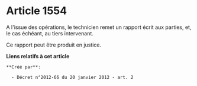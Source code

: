 # Article 1554

A l'issue des opérations, le technicien remet un rapport écrit aux parties, et, le cas échéant, au tiers intervenant. 

Ce rapport peut être produit en justice.

**Liens relatifs à cet article**

	**Créé par**:

	  - Décret n°2012-66 du 20 janvier 2012 - art. 2

